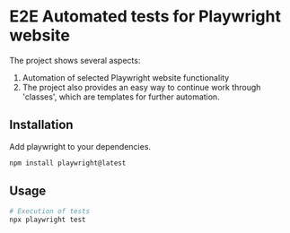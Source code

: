 # E2E Automated tests for Playwright website

The project shows several aspects: 

1. Automation of selected Playwright website functionality
2. The project also provides an easy way to continue work through 'classes', which are templates for further automation.

## Installation

Add playwright to your dependencies.

```bash
npm install playwright@latest
```

## Usage
```python
# Execution of tests
npx playwright test
```